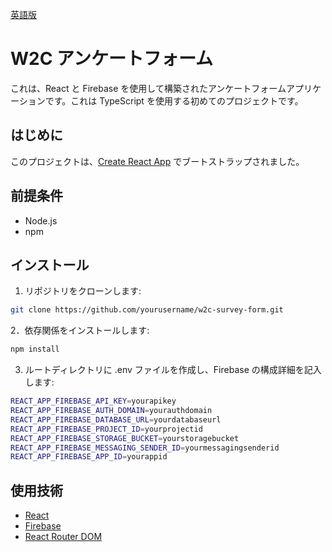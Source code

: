[英語版](README.en.md)

# W2C アンケートフォーム

これは、React と Firebase を使用して構築されたアンケートフォームアプリケーションです。これは TypeScript を使用する初めてのプロジェクトです。

## はじめに

このプロジェクトは、[Create React App](https://github.com/facebook/create-react-app) でブートストラップされました。

## 前提条件

- Node.js
- npm

## インストール

1. リポジトリをクローンします:

```sh
git clone https://github.com/yourusername/w2c-survey-form.git
```

2．依存関係をインストールします:

```sh
npm install
```

3. ルートディレクトリに .env ファイルを作成し、Firebase の構成詳細を記入します:

```sh
REACT_APP_FIREBASE_API_KEY=yourapikey
REACT_APP_FIREBASE_AUTH_DOMAIN=yourauthdomain
REACT_APP_FIREBASE_DATABASE_URL=yourdatabaseurl
REACT_APP_FIREBASE_PROJECT_ID=yourprojectid
REACT_APP_FIREBASE_STORAGE_BUCKET=yourstoragebucket
REACT_APP_FIREBASE_MESSAGING_SENDER_ID=yourmessagingsenderid
REACT_APP_FIREBASE_APP_ID=yourappid
```

## 使用技術

- [React](https://reactjs.org/)
- [Firebase](https://firebase.google.com/)
- [React Router DOM](https://reactrouter.com/web/guides/quick-start)
